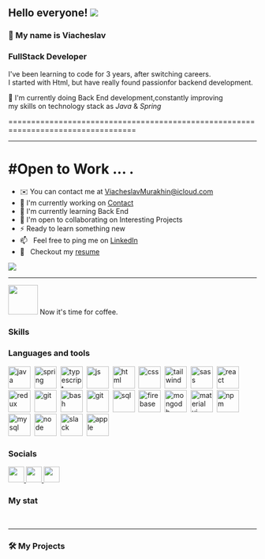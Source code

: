 ## Hello everyone! ![](https://user-images.githubusercontent.com/18350557/176309783-0785949b-9127-417c-8b55-ab5a4333674e.gif)

### 💬 My name is Viacheslav

### FullStack Developer

I've been learning to code for 3 years, after switching careers.<br/>I started with Html, but have really found passionfor backend development.

🌱 I'm currently doing Back End development,constantly improving <br/>my skills on technology stack as <i>Java</i> & <i>Spring</i><br/>

==================================================================================

---

# #Open to Work ... .

* ✉️ You can contact me at [ViacheslavMurakhin@icloud.com](mailto:ViacheslavMurakhin@icloud.com)
* 🚀 I'm currently working on [Contact](http://contactApp)
* 🧠 I'm currently learning Back End
* 🤝 I'm open to collaborating on Interesting Projects
* ⚡ Ready to learn something new
* 📫 &nbsp; Feel free to ping me on [LinkedIn](https://www.linkedin.com/in/rahul-jha98/)
* 📝 &nbsp; Checkout my [resume](https://drive.google.com/file/d/1ZpR5pVBTnl_Qybq7GE3MGy1SB1JehVSE/view?usp=sharing)

<a href="https://www.github.com/WenziLikes" target="_blank" rel="noreferrer">
<img src="https://img.shields.io/github/followers/WenziLikes?logo=github&style=for-the-badge&color=0891b2&labelColor=1c1917" />
</a>

---
<img src="https://cdn2.iconfinder.com/data/icons/metro-uinvert-dock/256/Java.png" width="60"></img> Now it's time for
coffee.

### Skills
### Languages and tools

<img src="https://cdn.jsdelivr.net/gh/devicons/devicon/icons/java/java-original-wordmark.svg" title="java" width="45" height="45"/>&nbsp;
<img src="https://cdn.jsdelivr.net/gh/devicons/devicon/icons/spring/spring-original-wordmark.svg" title="spring" width="45" height="45"/>&nbsp;
<img src="https://cdn.jsdelivr.net/gh/devicons/devicon/icons/typescript/typescript-original.svg" title="typescript" width="45" height="45"/>&nbsp;
<img src="https://cdn.jsdelivr.net/gh/devicons/devicon/icons/javascript/javascript-original.svg" title="js" width="45" height="45"/>&nbsp;
<img src="https://cdn.jsdelivr.net/gh/devicons/devicon/icons/html5/html5-original.svg" title="html" width="45" height="45"/>&nbsp;
<img src="https://cdn.jsdelivr.net/gh/devicons/devicon/icons/css3/css3-original.svg" title="css" width="45" height="45"/>&nbsp;
<img src="https://cdn.jsdelivr.net/gh/devicons/devicon/icons/tailwindcss/tailwindcss-plain.svg" title="tailwind" width="45" height="45"/>&nbsp;
<img src="https://cdn.jsdelivr.net/gh/devicons/devicon/icons/sass/sass-original.svg" title="sass" width="45" height="45"/>&nbsp;
<img src="https://cdn.jsdelivr.net/gh/devicons/devicon/icons/react/react-original.svg" title="react" width="45" height="45"/>&nbsp;
<img src="https://cdn.jsdelivr.net/gh/devicons/devicon/icons/redux/redux-original.svg" title="redux" width="45" height="45"/>&nbsp;
<img src="https://cdn.jsdelivr.net/gh/devicons/devicon/icons/git/git-plain.svg" title="git" width="45" height="45"/>&nbsp;
<img src="https://cdn.jsdelivr.net/gh/devicons/devicon/icons/bash/bash-original.svg" title="bash" width="45" height="45"/>&nbsp;
<img src="https://cdn.jsdelivr.net/gh/devicons/devicon/icons/docker/docker-original-wordmark.svg" title="git" width="45" height="45"/>&nbsp;
<img src="https://cdn.jsdelivr.net/gh/devicons/devicon/icons/postgresql/postgresql-original.svg" title="sql" width="45" height="45"/>&nbsp;
<img src="https://cdn.jsdelivr.net/gh/devicons/devicon/icons/firebase/firebase-plain-wordmark.svg" title="firebase" width="45" height="45"/>&nbsp;
<img src="https://cdn.jsdelivr.net/gh/devicons/devicon/icons/mongodb/mongodb-original.svg" title="mongodb" width="45" height="45"/>&nbsp;
<img src="https://cdn.jsdelivr.net/gh/devicons/devicon/icons/materialui/materialui-original.svg" title="material ui" width="45" height="45"/>&nbsp;
<img src="https://cdn.jsdelivr.net/gh/devicons/devicon/icons/npm/npm-original-wordmark.svg" title="npm" width="45" height="45"/>&nbsp;
<img src="https://cdn.jsdelivr.net/gh/devicons/devicon/icons/mysql/mysql-original-wordmark.svg" title="mysql" width="45" height="45"/>&nbsp;
<img src="https://cdn.jsdelivr.net/gh/devicons/devicon/icons/nodejs/nodejs-original.svg" title="node" width="45" height="45"/>&nbsp;
<img src="https://cdn.jsdelivr.net/gh/devicons/devicon/icons/slack/slack-original-wordmark.svg" title="slack" width="45" height="45"/>&nbsp;
<img src="https://cdn.jsdelivr.net/gh/devicons/devicon/icons/apple/apple-original.svg" title="apple" width="45" height="45"/>&nbsp;

### Socials  <p align="left"> <a href="https://www.facebook.com/ViacheslavMurakhin" target="_blank" rel="noreferrer"> <picture> <source media="(prefers-color-scheme: dark)" srcset="https://raw.githubusercontent.com/danielcranney/readme-generator/main/public/icons/socials/facebook-dark.svg" /> <source media="(prefers-color-scheme: light)" srcset="https://raw.githubusercontent.com/danielcranney/readme-generator/main/public/icons/socials/facebook.svg" /> <img src="https://raw.githubusercontent.com/danielcranney/readme-generator/main/public/icons/socials/facebook.svg" width="32" height="32" /> </picture> </a> <a href="https://www.github.com/WenziLike" target="_blank" rel="noreferrer"> <picture> <source media="(prefers-color-scheme: dark)" srcset="https://raw.githubusercontent.com/danielcranney/readme-generator/main/public/icons/socials/github-dark.svg" /> <source media="(prefers-color-scheme: light)" srcset="https://raw.githubusercontent.com/danielcranney/readme-generator/main/public/icons/socials/github.svg" /> <img src="https://raw.githubusercontent.com/danielcranney/readme-generator/main/public/icons/socials/github.svg" width="32" height="32" /> </picture> </a> <a href="https://www.linkedin.com/in/ViacheslavMurakhin" target="_blank" rel="noreferrer"> <picture> <source media="(prefers-color-scheme: dark)" srcset="https://raw.githubusercontent.com/danielcranney/readme-generator/main/public/icons/socials/linkedin-dark.svg" /> <source media="(prefers-color-scheme: light)" srcset="https://raw.githubusercontent.com/danielcranney/readme-generator/main/public/icons/socials/linkedin.svg" /> <img src="https://raw.githubusercontent.com/danielcranney/readme-generator/main/public/icons/socials/linkedin.svg" width="32" height="32" /> </picture> </a></p>

### My stat

<div id="stat" align="center">
    <img src="https://github-profile-summary-cards.vercel.app/api/cards/profile-details?username=wenzilikes&theme=github_dark" alt=""/>
    <img src="https://github-profile-summary-cards.vercel.app/api/cards/most-commit-language?username=wenzilikes&theme=github_dark" alt=""/>
    <img src="https://github-profile-summary-cards.vercel.app/api/cards/stats?username=wenzilikes&theme=github_dark" alt=""/>
    <img src="https://github-profile-summary-cards.vercel.app/api/cards/productive-time?username=wenzilikes&theme=github_dark" alt=""/>
</div>

---
### 🛠️ My Projects
